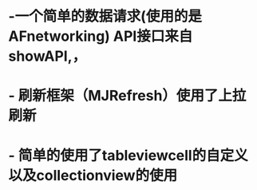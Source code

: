 # -一个简单的数据请求(使用的是AFnetworking) API接口来自showAPI,，
# - 刷新框架（MJRefresh）使用了上拉刷新
# - 简单的使用了tableviewcell的自定义 以及collectionview的使用
